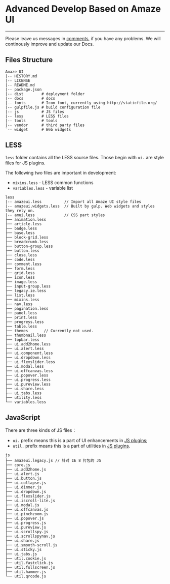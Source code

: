 # Advanced Develop Based on Amaze UI
---

Please leave us messages in [comments](#ds-thread), if you have any problems. We will continously improve and update our Docs.

## Files Structure

```
Amaze UI
|-- HISTORY.md
|-- LICENSE
|-- README.md
|-- package.json
|-- dist        # deployment folder
|-- docs        # docs
|-- fonts       # Icon font, currently using http://staticfile.org/
|-- gulpfile.js # build configuration file
|-- js          # JS files
|-- less        # LESS files
|-- tools       # tools
|-- vendor      # third party files
`-- widget      # Web widgets
```

## LESS

`less` folder contains all the LESS sourse files. Those begin with `ui.` are style files for JS plugins.

The following two files are important in development:

- `mixins.less` - LESS common functions
- `variables.less` - variable list

```
less
|-- amazeui.less          // Import all Amaze UI style files
|-- amazeui.widgets.less  // Built by gulp. Web widgets and styles they rely on.
|-- amui.less             // CSS part styles
├── animation.less
├── article.less
├── badge.less
├── base.less
├── block-grid.less
├── breadcrumb.less
├── button-group.less
├── button.less
├── close.less
├── code.less
├── comment.less
├── form.less
├── grid.less
├── icon.less
├── image.less
├── input-group.less
├── legacy.ie.less
├── list.less
├── mixins.less
├── nav.less
├── pagination.less
├── panel.less
├── print.less
├── progress.less
├── table.less
├── themes       // Currently not used.
├── thumbnail.less
├── topbar.less
├── ui.add2home.less
├── ui.alert.less
├── ui.component.less
├── ui.dropdown.less
├── ui.flexslider.less
├── ui.modal.less
├── ui.offcanvas.less
├── ui.popover.less
├── ui.progress.less
├── ui.pureview.less
├── ui.share.less
├── ui.tabs.less
├── utility.less
└── variables.less

```

## JavaScript

There are three kinds of JS files：

- `ui.` prefix means this is a part of UI enhancements in [JS plugins](/javascript);
- `util.` prefix means this is a part of utilities in [JS plugins](/javascript).

```
js
├── amazeui.legacy.js // 针对 IE 8 打包的 JS
├── core.js
├── ui.add2home.js
├── ui.alert.js
├── ui.button.js
├── ui.collapse.js
├── ui.dimmer.js
├── ui.dropdown.js
├── ui.flexslider.js
├── ui.iscroll-lite.js
├── ui.modal.js
├── ui.offcanvas.js
├── ui.pinchzoom.js
├── ui.popover.js
├── ui.progress.js
├── ui.pureview.js
├── ui.scrollspy.js
├── ui.scrollspynav.js
├── ui.share.js
├── ui.smooth-scroll.js
├── ui.sticky.js
├── ui.tabs.js
├── util.cookie.js
├── util.fastclick.js
├── util.fullscreen.js
├── util.hammer.js
└── util.qrcode.js
```
